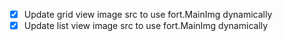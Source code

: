 - [x] Update grid view image src to use fort.MainImg dynamically
- [x] Update list view image src to use fort.MainImg dynamically
